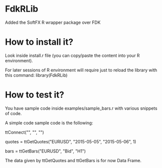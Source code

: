 # FdkRLib
Added the SoftFX R wrapper package over FDK

# How to install it?
Look inside install.r file (you can copy/paste the content into your R environment).

For later sessions of R environment will require just to reload the library with this command:
library(FdkRLib)

# How to test it?
You have sample code inside examples/sample_bars.r with various snippets of code. 

A simple code sample code is the following:

ttConnect("", "", "")

quotes = ttGetQuotes("EURUSD", "2015-05-05", "2015-05-06", 1)

bars = ttGetBars("EURUSD", "Bid", "H1")

The data given by ttGetQuotes and ttGetBars is for now Data Frame.

